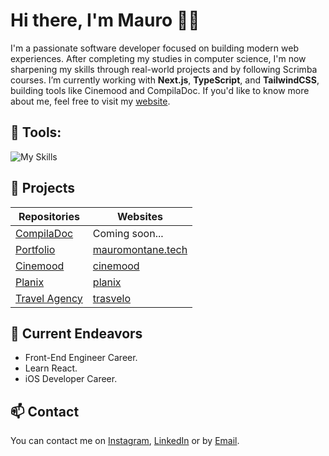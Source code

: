 # Hi there, I'm Mauro 👋🏻

I'm a passionate software developer focused on building modern web experiences. After completing my studies in computer science, I'm now sharpening my skills through real-world projects and by following Scrimba courses. I’m currently working with **Next.js**, **TypeScript**, and **TailwindCSS**, building tools like Cinemood and CompilaDoc.
If you'd like to know more about me, feel free to visit my [website](https://mauromontane.tech).

## 🔨 Tools:
![My Skills](https://skillicons.dev/icons?i=react,tailwind,next,mysql,vercel,figma,html,css,js,swift&perline=5)

## 📖 Projects
| Repositories                                                | Websites                                       |
| ----------------------------------------------------------- | ---------------------------------------------- |
| [CompilaDoc](https://github.com/mauromltn/compiladoc-public)| Coming soon...                                 |
| [Portfolio](https://github.com/mauromltn/portfolio)         | [mauromontane.tech](https://mauromontane.tech) |
| [Cinemood](https://github.com/mauromltn/cine-mood)          | [cinemood](https://cinemood.it)                |
| [Planix](https://github.com/mauromltn/planix)               | [planix](https://toplanix.vercel.app)          |
| [Travel Agency](https://github.com/mauromltn/Travel-Agency) | [trasvelo](https://trasvelo.vercel.app)        |


## 🔭 Current Endeavors
- Front-End Engineer Career.
- Learn React.
- iOS Developer Career.

## 📫 Contact
You can contact me on [Instagram](https://www.instagram.com/mauromontane/), [LinkedIn](https://www.linkedin.com/in/mauro-montane) or by [Email](mailto:dev.montane@gmail.com).
